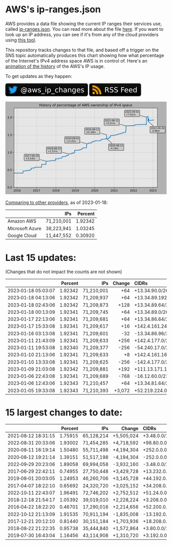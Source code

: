 # AWS's ip-ranges.json

AWS provides a data file showing the current IP ranges their
services use, called [ip-ranges.json](https://ip-ranges.amazonaws.com/ip-ranges.json).
You can read more about the file [here](https://docs.aws.amazon.com/general/latest/gr/aws-ip-ranges.html).
If you want to look up an IP address, you can see if it's from any of the cloud providers using [this tool](https://cloud-ips.s3-us-west-2.amazonaws.com/index.html).

This repository tracks changes to that file, and based off a trigger on the SNS topic 
automatically produces this chart showing how what percentage of the Internet's IPv4 
address space AWS is in control of.  Here's an 
[animation of the history](https://youtu.be/Su25yl7eol8) of the AWS's IP usage.

To get updates as they happen:

[![@aws_ip_changes on twitter](images/twitter_badge.svg)](https://twitter.com/aws_ip_changes) [![RSS Icon](images/rss_badge.svg)](https://raw.githubusercontent.com/seligman/aws-ip-ranges/master/rss.xml)

![History of AWS](history_count.svg)

[Comparing to other providers](https://github.com/seligman/cloud_sizes), as of 2023-01-18:

| | IPs | Percent |
| --- | ---: | ---: |
| Amazon AWS | 71,210,001 | 1.92342 |
| Microsoft Azure | 38,223,941 | 1.03245 |
| Google Cloud | 11,447,552 | 0.30920 |


# Last 15 updates:

(Changes that do not impact the counts are not shown)

| | Percent | IPs | Change | CIDRs |
| :--- | ---: | ---: | ---: | :--- |
| 2023&#8209;01&#8209;18&nbsp;05:03:07 | 1.92342 | 71,210,001 | +64 | +13.34.90.0/26 |
| 2023&#8209;01&#8209;18&nbsp;04:13:06 | 1.92342 | 71,209,937 | +64 | +13.34.89.192/26 |
| 2023&#8209;01&#8209;18&nbsp;02:43:06 | 1.92342 | 71,209,873 | +128 | +13.34.89.64/26,&nbsp;+13.34.89.128/26 |
| 2023&#8209;01&#8209;18&nbsp;00:13:09 | 1.92341 | 71,209,745 | +64 | +13.34.89.0/26 |
| 2023&#8209;01&#8209;17&nbsp;22:13:06 | 1.92341 | 71,209,681 | +64 | +13.34.86.64/26 |
| 2023&#8209;01&#8209;17&nbsp;15:33:08 | 1.92341 | 71,209,617 | +16 | +142.4.161.24/29,&nbsp;+142.4.161.32/29 |
| 2023&#8209;01&#8209;16&nbsp;03:13:08 | 1.92341 | 71,209,601 | -32 | -13.34.86.96/27 |
| 2023&#8209;01&#8209;11&nbsp;21:43:09 | 1.92341 | 71,209,633 | +256 | +142.4.177.0/24 |
| 2023&#8209;01&#8209;11&nbsp;19:53:08 | 1.92340 | 71,209,377 | -256 | -54.240.17.0/24 |
| 2023&#8209;01&#8209;10&nbsp;21:13:06 | 1.92341 | 71,209,633 | +8 | +142.4.161.16/29 |
| 2023&#8209;01&#8209;10&nbsp;13:33:08 | 1.92341 | 71,209,625 | -256 | -142.4.177.0/24 |
| 2023&#8209;01&#8209;09&nbsp;21:03:08 | 1.92342 | 71,209,881 | +192 | +111.13.171.128/25,&nbsp;+111.13.185.32/27,&nbsp;+111.13.185.64/27 |
| 2023&#8209;01&#8209;06&nbsp;22:43:08 | 1.92341 | 71,209,689 | -768 | -16.12.60.0/23,&nbsp;-52.95.191.0/24 |
| 2023&#8209;01&#8209;06&nbsp;12:43:06 | 1.92343 | 71,210,457 | +64 | +13.34.81.64/26 |
| 2023&#8209;01&#8209;05&nbsp;19:33:08 | 1.92343 | 71,210,393 | +3,072 | +52.219.224.0/21,&nbsp;+52.219.232.0/22 |


# 15 largest changes to date:

| | Percent | IPs | Change | CIDRs |
| :--- | ---: | ---: | ---: | :--- |
| 2021&#8209;08&#8209;12&nbsp;18:31:15 | 1.75915 | 65,128,214 | +5,505,024 | +3.48.0.0/12,&nbsp;+35.96.0.0/12,&nbsp;+3.152.0.0/13,&nbsp;... |
| 2022&#8209;08&#8209;31&nbsp;20:33:06 | 1.93002 | 71,454,285 | +4,718,592 | +98.80.0.0/12,&nbsp;+184.32.0.0/12,&nbsp;+13.184.0.0/13,&nbsp;... |
| 2020&#8209;08&#8209;11&nbsp;16:19:14 | 1.50480 | 55,711,498 | +4,194,304 | +252.0.0.0/10 |
| 2020&#8209;08&#8209;12&nbsp;19:21:14 | 1.39151 | 51,517,198 | -4,194,304 | -252.0.0.0/10 |
| 2022&#8209;09&#8209;29&nbsp;20:23:06 | 1.89058 | 69,994,058 | -3,932,160 | -3.48.0.0/12,&nbsp;-35.96.0.0/12,&nbsp;-3.240.0.0/13,&nbsp;... |
| 2017&#8209;06&#8209;29&nbsp;22:42:11 | 0.74955 | 27,750,448 | +3,429,728 | +13.232.0.0/13,&nbsp;+34.240.0.0/13,&nbsp;+35.168.0.0/13,&nbsp;... |
| 2019&#8209;08&#8209;01&nbsp;20:03:05 | 1.24953 | 46,260,706 | +3,145,728 | +44.192.0.0/10,&nbsp;-3.192.0.0/12 |
| 2017&#8209;04&#8209;07&nbsp;18:22:10 | 0.65692 | 24,320,720 | +3,025,152 | +34.208.0.0/12,&nbsp;+34.224.0.0/12,&nbsp;+13.58.0.0/15,&nbsp;... |
| 2022&#8209;10&#8209;11&nbsp;22:43:07 | 1.96491 | 72,746,202 | +2,752,512 | +51.24.0.0/13,&nbsp;+57.104.0.0/13,&nbsp;+51.20.0.0/14,&nbsp;... |
| 2018&#8209;12&#8209;18&nbsp;21:54:17 | 1.05392 | 39,019,010 | +2,228,224 | +3.208.0.0/12,&nbsp;+3.224.0.0/12,&nbsp;+13.48.0.0/15 |
| 2016&#8209;04&#8209;22&nbsp;18:22:20 | 0.46701 | 17,290,016 | +2,214,656 | +52.200.0.0/13,&nbsp;+52.208.0.0/13,&nbsp;+52.36.0.0/14,&nbsp;... |
| 2022&#8209;10&#8209;12&nbsp;21:13:09 | 1.91535 | 70,911,194 | -1,835,008 | -13.192.0.0/13,&nbsp;-16.28.0.0/14,&nbsp;-40.172.0.0/14,&nbsp;... |
| 2017&#8209;12&#8209;21&nbsp;20:12:10 | 0.81440 | 30,151,184 | +1,703,936 | +18.208.0.0/13,&nbsp;+18.204.0.0/14,&nbsp;+18.224.0.0/14,&nbsp;... |
| 2018&#8209;08&#8209;22&nbsp;21:22:35 | 0.95738 | 35,444,840 | +1,572,864 | +3.80.0.0/12,&nbsp;+3.16.0.0/14,&nbsp;+3.40.0.0/14 |
| 2019&#8209;07&#8209;30&nbsp;16:43:04 | 1.16456 | 43,114,908 | +1,310,720 | +3.192.0.0/12,&nbsp;+15.222.0.0/15,&nbsp;+15.236.0.0/15 |
